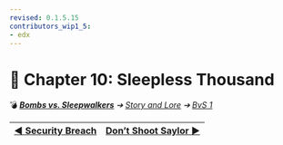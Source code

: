 ```yaml
---
revised: 0.1.5.15
contributors_wip1_5:
- edx
---
```


# 📄 Chapter 10: Sleepless Thousand

💣 ***[Bombs vs. Sleepwalkers][home]** ➔ [Story and Lore][story] ➔ [BvS 1][story_bvs1]*

| [◀️ Security Breach][prev] | [Don’t Shoot Saylor ▶️][next] |
| --: | :-- |

[home]: /README.md
[prev]: /story/bvs1/09_security_breach.md
[next]: /story/bvs1/11_dont_shoot_saylor.md
[story]: /story/readme.md
[story_bvs1]: /story/bvs1/readme.md
